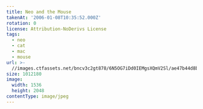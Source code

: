 ```yaml
---
title: Neo and the Mouse
takenAt: '2006-01-08T10:35:52.000Z'
rotation: 0
license: Attribution-NoDerivs License
tags:
  - neo
  - cat
  - mac
  - mouse
url: >-
  //images.ctfassets.net/bncv3c2gt878/6N5OG7iDd0IEMgsXQmV2Sl/ae47b44d8bb69e6464a5f11ecd18073e/neo-and-the-mouse_4340036237_o
size: 1012180
image:
  width: 1536
  height: 2048
contentType: image/jpeg
---
```


